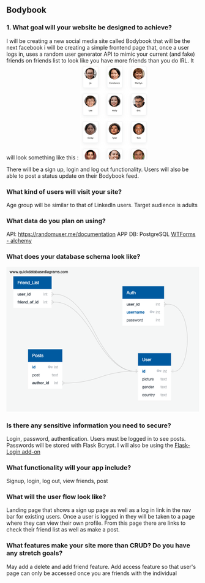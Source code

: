 ## Bodybook


### 1. What goal will your website be designed to achieve? 
I will be creating a new social media site called Bodybook that will be the next facebook
i will be creating a simple frontend page that, once a user logs in, uses a random user generator API to mimic your current (and fake) friends on friends list to look like you have more friends than you do IRL. It will look something like this : ![schema](https://github.com/shin101/bodybook/blob/main/friendlist.png?raw=true)


There will be a sign up, login and log out functionality. Users will also be able to post a status update on their Bodybook feed.

### What kind of users will visit your site? 
Age group will be similar to that of LinkedIn users. Target audience is adults

### What data do you plan on using? 
API: https://randomuser.me/documentation
APP DB: PostgreSQL
[WTForms - alchemy](https://wtforms-alchemy.readthedocs.io/en/latest/ )

### What does your database schema look like? 
![schema](https://github.com/shin101/bodybook/blob/main/Bodybook_schema.png?raw=true)


### Is there any sensitive information you need to secure? 
Login, password, authentication. Users must be logged in to see posts. Passwords will be stored with Flask Bcrypt. I will also be using the [Flask-Login add-on](https://flask-login.readthedocs.io/en/latest/) 


### What functionality will your app include? 
Signup, login, log out, view friends, post

### What will the user flow look like? 
Landing page that shows a sign up page as well as a log in link in the nav bar for existing users. 
Once a user is logged in they will be taken to a page where they can view their own profile. From this page there are links to check their friend list as well as make a post. 

### What features make your site more than CRUD? Do you have any stretch goals?
May add a delete and add friend feature. Add access feature so that user's page can only be accessed once you are friends with the individual
